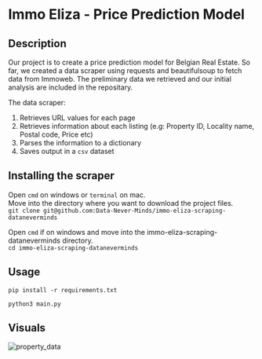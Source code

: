 # Immo Eliza - Price Prediction Model

## Description
Our project is to create a price prediction model for Belgian Real Estate. So far, we created a data scraper using requests and beautifulsoup to fetch data from Immoweb. The preliminary data we retrieved and our initial analysis are included in the repositary.

The data scraper:
  1. Retrieves URL values for each page
  2. Retrieves information about each listing (e.g: Property ID, Locality name, Postal code, Price etc)
  3. Parses the information to a dictionary
  4. Saves output in a ```csv``` dataset


## Installing the scraper
Open ```cmd``` on windows or ```terminal``` on mac.\
Move into the directory where you want to download the project files.\
```git clone git@github.com:Data-Never-Minds/immo-eliza-scraping-dataneverminds```

Open ```cmd``` if on windows and move into the immo-eliza-scraping-dataneverminds directory.\
```cd immo-eliza-scraping-dataneverminds```

## Usage
```pip install -r requirements.txt```

```python3 main.py```

## Visuals
![property_data](data-never-minds.png)
